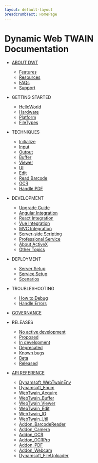 ```yaml
---
layout: default-layout
breadcrumbText: HomePage
---
```


# Dynamic Web TWAIN Documentation  

* [ABOUT DWT]({{site.about}}about.html)

   - [Features]({{site.about}}features.html)
   - [Resources]({{site.about}}resources.html)
   - [FAQs]({{site.about}}faqs.html)
   - [Support]({{site.about}}getsupport.html)

* GETTING STARTED

   - [HelloWorld]({{site.getstarted}}helloworld.html)
   - [Hardware]({{site.getstarted}}hardware.html)
   - [Platform]({{site.getstarted}}platform.html)
   - [FileTypes]({{site.getstarted}}filetype.html)

* TECHNIQUES

   - [Initialize]({{site.indepth}}initialize.html)
   - [Input]({{site.indepth}}input.html)
   - [Output]({{site.indepth}}output.html)
   - [Buffer]({{site.indepth}}buffer.html)
   - [Viewer]({{site.indepth}}viewer.html)
   - [UI]({{site.indepth}}ui.html)
   - [Edit]({{site.indepth}}edit.html)
   - [Read Barcode]({{site.indepth}}barcode.html)
   - [OCR]({{site.indepth}}ocr.html)
   - [Handle PDF]({{site.indepth}}pdf.html)

* DEVELOPMENT

   - [Upgrade Guide]({{site.indepth}}development/upgrade.html)
   - [Angular Integration]({{site.indepth}}development/angular.html)
   - [React Integration]({{site.indepth}}development/react.html)
   - [Vue Integration]({{site.indepth}}development/vue.html)
   - [MVC Integration]({{site.indepth}}development/mvc.html)
   - [Server-side Scripting]({{site.indepth}}development/serverscript.html)
   - [Professional Service]({{site.indepth}}development/proservice.html)
   - [About ActiveX]({{site.indepth}}development/activex.html)
   - [Other Topics]({{site.indepth}}development/topics.html)

* DEPLOYMENT

   - [Server Setup]({{site.indepth}}deployment/server.html)
   - [Service Setup]({{site.indepth}}deployment/service.html)
   - [Scenarios]({{site.indepth}}deployment/scenarios.html)

* TROUBLESHOOTING

   - [How to Debug]({{site.indepth}}troubleshooting/debug.html)
   - [Handle Errors]({{site.indepth}}troubleshooting/handleerrors.html)

* [GOVERNANCE]({{site.info}}governance.html)

* RELEASES

   - [No active development]({{site.info}}releases/ideas.html)
   - [Proposed]({{site.info}}releases/proposed.html)
   - [In development]({{site.info}}releases/indev.html)
   - [Deprecated]({{site.info}}releases/deprecated.html)
   - [Known bugs]({{site.info}}releases/bugs.html)
   - [Beta]({{site.info}}releases/beta.html)
   - [Released]({{site.info}}releases/released.html)

* [API REFERENCE]({{site.info}}api/API-Index.html)

   - [Dynamsoft_WebTwainEnv]({{site.info}}api/Dynamsoft_WebTwainEnv.html)
   - [Dynamsoft_Enum]({{site.info}}api/Dynamsoft_Enum.html)
   - [WebTwain_Acquire]({{site.info}}api/WebTwain_Acquire.html)
   - [WebTwain_Buffer]({{site.info}}api/WebTwain_Buffer.html)
   - [WebTwain_Viewer]({{site.info}}api/WebTwain_Viewer.html)
   - [WebTwain_Edit]({{site.info}}api/WebTwain_Edit.html)
   - [WebTwain_IO]({{site.info}}api/WebTwain_IO.html)
   - [WebTwain_Util]({{site.info}}api/WebTwain_Util.html)
   - [Addon_BarcodeReader]({{site.info}}api/Addon_BarcodeReader.html)
   - [Addon_Camera]({{site.info}}api/Addon_Camera.html)
   - [Addon_OCR]({{site.info}}api/Addon_OCR.html)
   - [Addon_OCRPro]({{site.info}}api/Addon_OCRPro.html)
   - [Addon_PDF]({{site.info}}api/Addon_PDF.html)
   - [Addon_Webcam]({{site.info}}api/Addon_Webcam.html)
   - [Dynamsoft_FileUploader]({{site.info}}api/Dynamsoft_FileUploader.html)
